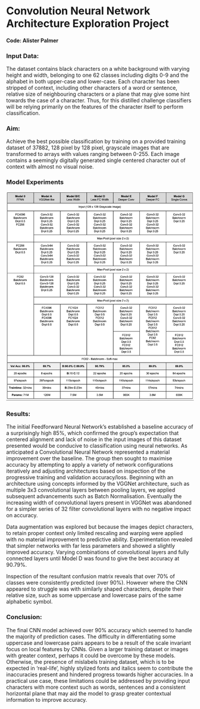 # Convolution Neural Network Architecture Exploration Project
#### Code: Alister Palmer


### Input Data: 
The dataset contains black characters on a white background with varying height and width, belonging to one 62 classes including digits 0-9 and the alphabet in both upper-case and lower-case. Each character has been stripped of context, including other characters of a word or sentence, relative size of neighbouring characters or a plane that may give some hint towards the case of a character. Thus, for this distilled challenge classifiers will be relying primarily on the features of the character itself to perform classification.


### Aim: 
Achieve the best possible classification by training on a provided training dataset of 37882, 128 pixel by 128 pixel, grayscale images that are transformed to arrays with values ranging between 0-255. Each image contains a seemingly digitally generated single centered character out of context with almost no visual noise. 


### Model Experiments

![Model table](https://github.com/4649AP/Deep-Learning-Project/blob/master/DL_table.png?raw=true)


### Results: 
The initial Feedforward Neural Network’s established a baseline accuracy of a surprisingly high 85%, which confirmed the group’s expectation that centered alignment and lack of noise in the input images of this dataset presented would be conducive to classification using neural networks. As anticipated a Convolutional Neural Network represented a material improvement over the baseline. The group then sought to maximise accuracy by attempting to apply a variety of network configurations iteratively and adjusting architectures based on inspection of the progressive training and validation accuracy/loss. Beginning with an architecture using concepts informed by the VGGNet architecture, such as multiple 3x3 convolutional layers between pooling layers, we applied subsequent advancements such as Batch Normalisation. Eventually the increasing width of convolutional layers present in VGGNet was abandoned for a simpler series of 32 filter convolutional layers with no negative impact on accuracy.

Data augmentation was explored but because the images depict characters, to retain proper context only limited rescaling and warping were applied with no material improvement to predictive ability. Experimentation revealed that simpler networks with far less parameters and showed a slightly improved accuracy. Varying combinations of convolutional layers and fully connected layers until Model D was found to give the best accuracy at 90.79%.

Inspection of the resultant confusion matrix reveals that over 70% of classes were consistently predicted (over 90%). However where the CNN appeared to struggle was with similarly shaped characters, despite their relative size, such as some uppercase and lowercase pairs of the same alphabetic symbol.


### Conclusion: 
The final CNN model achieved over 90% accuracy which seemed to handle the majority of prediction cases. The difficulty in differentiating some uppercase and lowercase pairs appears to be a result of the scale invariant focus on local features by CNNs. Given a larger training dataset or images with greater context, perhaps it could be overcome by these models. Otherwise, the presence of mislabels training dataset, which is to be expected in ‘real-life’, highly stylized fonts and italics seem to contribute the inaccuracies present and hindered progress towards higher accuracies. In a practical use case, these limitations could be addressed by providing input characters with more context such as words, sentences and a consistent horizontal plane that may aid the model to grasp greater contextual information to improve accuracy.




